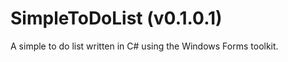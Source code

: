 SimpleToDoList (v0.1.0.1)
==============

A simple to do list written in C# using the Windows Forms toolkit.
